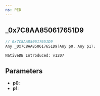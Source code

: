 ```yaml
---
ns: PED
---
```

## _0x7C8AA850617651D9

```c
// 0x7C8AA850617651D9
Any _0x7C8AA850617651D9(Any p0, Any p1);
```

```
NativeDB Introduced: v1207
```

## Parameters
* **p0**:
* **p1**:
